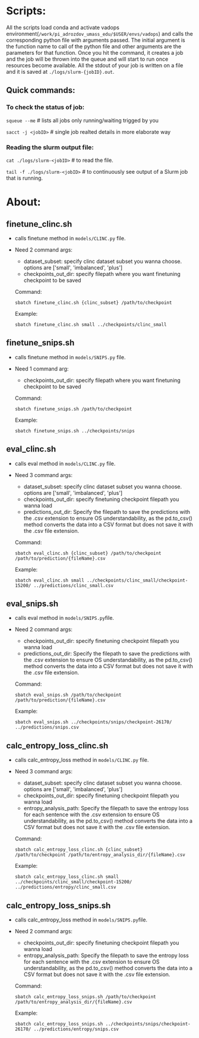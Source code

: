 # Scripts:

All the scripts load conda and activate vadops environment(`/work/pi_adrozdov_umass_edu/$USER/envs/vadops`) and calls the corresponding python file with arguments passed.  The initial argument is the function name to call of the python file and other arguments are the parameters for that function. Once you hit the command, it creates a job and the job will be thrown into the queue and will start to run once resources become available. All the stdout of your job is written on a file and it is saved at `./logs/slurm-{jobID}.out`.

## Quick commands:

### To check the status of job: 
  ```squeue --me``` #  lists all jobs only running/waiting trigged by you

  ```sacct -j <jobID>``` # single job realted details in more elaborate way

### Reading the slurm output file: 
  ```cat ./logs/slurm-<jobID>``` # to read the file.

  ```tail -f ./logs/slurm-<jobID>``` # to continuously see output of a Slurm job that is running.

# About:
## finetune_clinc.sh
  - calls finetune method in `models/CLINC.py` file.
  - Need 2 command args:
    - dataset_subset: specify clinc dataset subset you wanna choose. options are ['small', 'imbalanced', 'plus']
    - checkpoints_out_dir: specify filepath where you want finetuning checkpoint to be saved
   

    Command: 
    
    ```sbatch finetune_clinc.sh {clinc_subset} /path/to/checkpoint```

    Example: 
    
    ```sbatch finetune_clinc.sh small ../checkpoints/clinc_small```


## finetune_snips.sh
  - calls finetune method in `models/SNIPS.py` file.
  - Need 1 command arg:
    - checkpoints_out_dir: specify filepath where you want finetuning checkpoint to be saved
  
    Command:
    
    ```sbatch finetune_snips.sh /path/to/checkpoint```

    Example:

    ```sbatch finetune_snips.sh ../checkpoints/snips```


## eval_clinc.sh 
  - calls eval method in `models/CLINC.py` file. 
  - Need 3 command args:
    - dataset_subset: specify clinc dataset subset you wanna choose. options are ['small', 'imbalanced', 'plus']
    - checkpoints_out_dir: specify finetuning checkpoint filepath you wanna load
    - predictions_out_dir: Specify the filepath to save the predictions with the .csv extension to ensure OS understandability, as the pd.to_csv() method converts the data into a CSV format but does not save it with the .csv file extension.
    
    Command:
    
    ```sbatch eval_clinc.sh {clinc_subset} /path/to/checkpoint /path/to/prediction/{fileName}.csv```

    Example: 
    
    ```sbatch eval_clinc.sh small ../checkpoints/clinc_small/checkpoint-15200/ ../predictions/clinc_small.csv```

  
## eval_snips.sh 
  - calls eval method in `models/SNIPS.py`file. 
  - Need 2 command args:
    - checkpoints_out_dir: specify finetuning checkpoint filepath you wanna load
    - predictions_out_dir: Specify the filepath to save the predictions with the .csv extension to ensure OS understandability, as the pd.to_csv() method converts the data into a CSV format but does not save it with the .csv file extension.
   
    Command: 
    
    ```sbatch eval_snips.sh /path/to/checkpoint /path/to/prediction/{fileName}.csv```
    
    Example: 
    
    ```sbatch eval_snips.sh ../checkpoints/snips/checkpoint-26170/ ../predictions/snips.csv```


## calc_entropy_loss_clinc.sh
  - calls calc_entropy_loss method in `models/CLINC.py` file. 
  - Need 3 command args:
    - dataset_subset: specify clinc dataset subset you wanna choose. options are ['small', 'imbalanced', 'plus']
    - checkpoints_out_dir: specify finetuning checkpoint filepath you wanna load
    - entropy_analysis_path: Specify the filepath to save the entropy loss for each sentence with the .csv extension to ensure OS understandability, as the pd.to_csv() method converts the data into a CSV format but does not save it with the .csv file extension.
    
    Command:
    
    ```sbatch calc_entropy_loss_clinc.sh {clinc_subset} /path/to/checkpoint /path/to/entropy_analysis_dir/{fileName}.csv```

    Example: 
    
    ```sbatch calc_entropy_loss_clinc.sh small ../checkpoints/clinc_small/checkpoint-15200/ ../predictions/entropy/clinc_small.csv```

  
## calc_entropy_loss_snips.sh 
  - calls calc_entropy_loss method in `models/SNIPS.py`file. 
  - Need 2 command args:
    - checkpoints_out_dir: specify finetuning checkpoint filepath you wanna load
    - entropy_analysis_path: Specify the filepath to save the entropy loss for each sentence with the .csv extension to ensure OS understandability, as the pd.to_csv() method converts the data into a CSV format but does not save it with the .csv file extension.
   
    Command: 
    
    ```sbatch calc_entropy_loss_snips.sh /path/to/checkpoint /path/to/entropy_analysis_dir/{fileName}.csv```
    
    Example: 
    
    ```sbatch calc_entropy_loss_snips.sh ../checkpoints/snips/checkpoint-26170/ ../predictions/entropy/snips.csv```